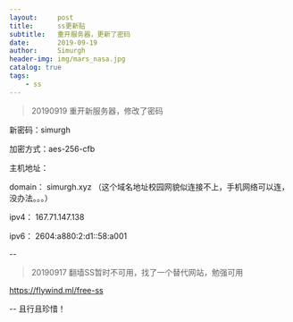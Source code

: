 ```yaml
---
layout:     post
title:      ss更新贴
subtitle:   重开服务器，更新了密码
date:       2019-09-19
author:     Simurgh
header-img: img/mars_nasa.jpg
catalog: true
tags:
    - ss
---
```


>20190919 重开新服务器，修改了密码

新密码：simurgh 

加密方式：aes-256-cfb


主机地址：

domain： simurgh.xyz （这个域名地址校园网貌似连接不上，手机网络可以连，没办法。。。） 

ipv4： 167.71.147.138 

ipv6： 2604:a880:2:d1::58:a001





--

>20190917 翻墙SS暂时不可用，找了一个替代网站，勉强可用

https://flywind.ml/free-ss



--
且行且珍惜！




